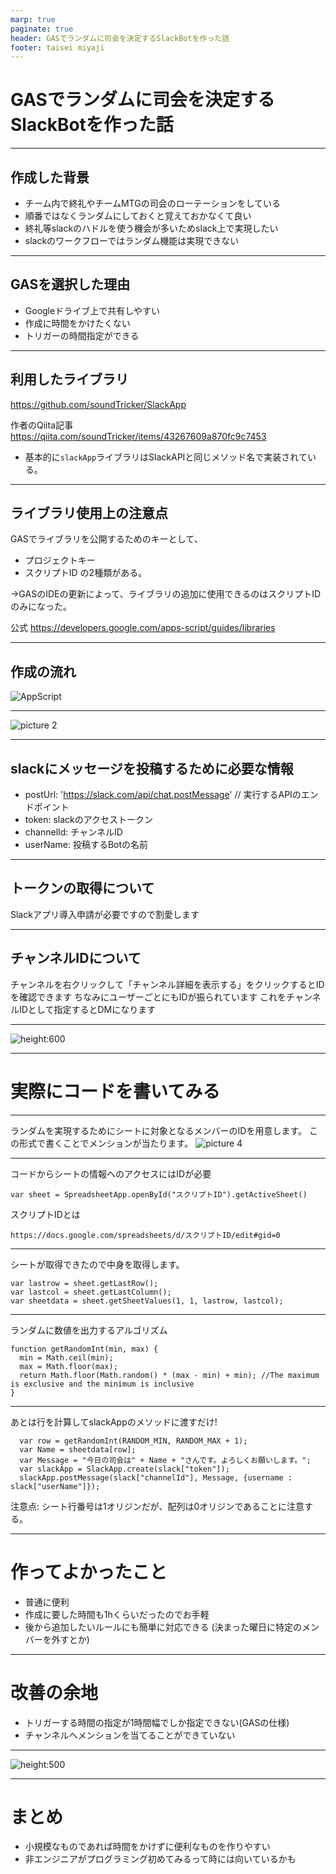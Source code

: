 ```yaml
---
marp: true
paginate: true
header: GASでランダムに司会を決定するSlackBotを作った話
footer: taisei miyaji
---
```


# GASでランダムに司会を決定するSlackBotを作った話

---

## 作成した背景
- チーム内で終礼やチームMTGの司会のローテーションをしている
- 順番ではなくランダムにしておくと覚えておかなくて良い
- 終礼等slackのハドルを使う機会が多いためslack上で実現したい
- slackのワークフローではランダム機能は実現できない

---

## GASを選択した理由
- Googleドライブ上で共有しやすい
- 作成に時間をかけたくない
- トリガーの時間指定ができる

---

## 利用したライブラリ
https://github.com/soundTricker/SlackApp

作者のQiita記事
https://qiita.com/soundTricker/items/43267609a870fc9c7453

- 基本的に`slackApp`ライブラリはSlackAPIと同じメソッド名で実装されている。

---

## ライブラリ使用上の注意点

GASでライブラリを公開するためのキーとして、
- プロジェクトキー
- スクリプトID
の2種類がある。

->GASのIDEの更新によって、ライブラリの追加に使用できるのはスクリプトIDのみになった。

公式
https://developers.google.com/apps-script/guides/libraries

---

## 作成の流れ
![AppScript](../../images/7444327aa3f8da780521a3eacaba873ad877d2e50b099dd136131e600ac960aa.png)  


---

![picture 2](../../images/d16f5dc4473a05a127a2be0e90f4c344011a340e67b71cf94b7cc8dc44ad4f70.png)  

---

## slackにメッセージを投稿するために必要な情報
- postUrl: 'https://slack.com/api/chat.postMessage' // 実行するAPIのエンドポイント
- token: slackのアクセストークン
- channelId: チャンネルID
- userName: 投稿するBotの名前

---

## トークンの取得について

Slackアプリ導入申請が必要ですので割愛します

---

## チャンネルIDについて

チャンネルを右クリックして「チャンネル詳細を表示する」をクリックするとIDを確認できます
ちなみにユーザーごとにもIDが振られています
これをチャンネルIDとして指定するとDMになります

---

![height:600](../../images/4a4fbf73d3d2640bc3b22f4b087d42fdccfe5be7445e2d0125cd72ba3150fe4e.png)  


---

# 実際にコードを書いてみる

---

ランダムを実現するためにシートに対象となるメンバーのIDを用意します。
この形式で書くことでメンションが当たります。
![picture 4](../../images/75eb723402d95b49f0751a60b5ebb1bd97b4116c9efc53075bfb69865b22df4c.png)  

---
コードからシートの情報へのアクセスにはIDが必要
```JS
var sheet = SpreadsheetApp.openById("スクリプトID").getActiveSheet()
```
スクリプトIDとは
```
https://docs.google.com/spreadsheets/d/スクリプトID/edit#gid=0
```
---

シートが取得できたので中身を取得します。
```JS
var lastrow = sheet.getLastRow();
var lastcol = sheet.getLastColumn();
var sheetdata = sheet.getSheetValues(1, 1, lastrow, lastcol);
```

---
ランダムに数値を出力するアルゴリズム
```JS
function getRandomInt(min, max) {
  min = Math.ceil(min);
  max = Math.floor(max);
  return Math.floor(Math.random() * (max - min) + min); //The maximum is exclusive and the minimum is inclusive
}
```
---
あとは行を計算してslackAppのメソッドに渡すだけ!
```JS
  var row = getRandomInt(RANDOM_MIN, RANDOM_MAX + 1);
  var Name = sheetdata[row];
  var Message = "今日の司会は" + Name + "さんです。よろしくお願いします。";
  var slackApp = SlackApp.create(slack["token"]);
  slackApp.postMessage(slack["channelId"], Message, {username : slack["userName"]});
```
注意点: シート行番号は1オリジンだが、配列は0オリジンであることに注意する。

---

# 作ってよかったこと
- 普通に便利
- 作成に要した時間も1hくらいだったのでお手軽
- 後から追加したいルールにも簡単に対応できる
  (決まった曜日に特定のメンバーを外すとか)

---

# 改善の余地
- トリガーする時間の指定が1時間幅でしか指定できない(GASの仕様)
- チャンネルへメンションを当てることができていない

---
![height:500](../../images/cf437d30b98c608f16cff7dfc2990b02d135ef93bb3880def129e03fc0707d75.png)  

---

# まとめ
- 小規模なものであれば時間をかけずに便利なものを作りやすい
- 非エンジニアがプログラミング初めてみるって時には向いているかも

